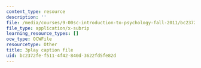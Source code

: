 ```yaml
---
content_type: resource
description: ''
file: /media/courses/9-00sc-introduction-to-psychology-fall-2011/bc2372fef5114f42840d3622fd5fe82d_lanmHS0JwYI.srt
file_type: application/x-subrip
learning_resource_types: []
ocw_type: OCWFile
resourcetype: Other
title: 3play caption file
uid: bc2372fe-f511-4f42-840d-3622fd5fe82d
---
```

